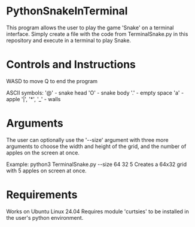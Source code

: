 # PythonSnakeInTerminal
This program allows the user to play the game 'Snake' on a terminal interface. Simply create a file with the code from TerminalSnake.py in this repository and execute in a terminal to play Snake.

# Controls and Instructions
WASD to move
Q to end the program

ASCII symbols:
'@' - snake head
'O' - snake body
'.' - empty space
'a' - apple
'|', '*', '_' - walls

# Arguments
The user can optionally use the '--size' argument with three more arguments to choose the width and height of the grid, and the number of apples on the screen at once.

Example: python3 TerminalSnake.py --size 64 32 5
Creates a 64x32 grid with 5 apples on screen at once.

# Requirements
Works on Ubuntu Linux 24.04
Requires module 'curtsies' to be installed in the user's python environment.
